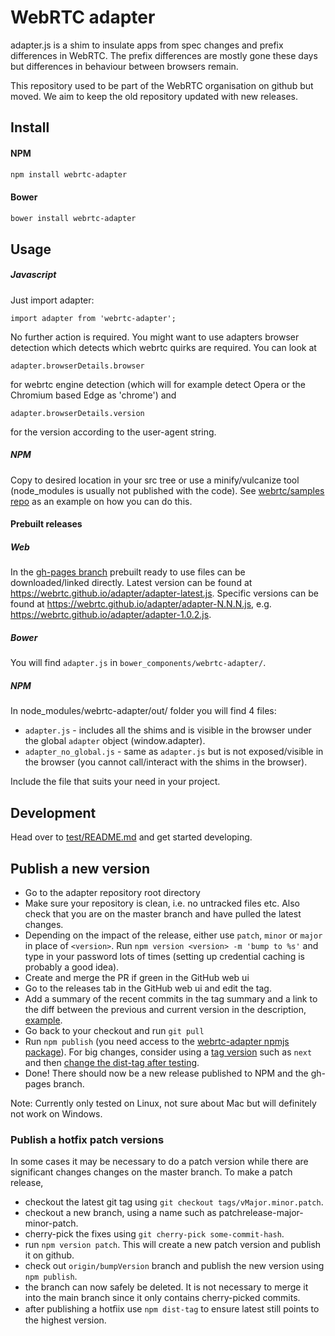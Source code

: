 # WebRTC adapter #
adapter.js is a shim to insulate apps from spec changes and prefix differences in WebRTC. The prefix differences are mostly gone these days but differences in behaviour between browsers remain.

This repository used to be part of the WebRTC organisation on github but moved. We aim to keep the old repository updated with new releases.

## Install ##

#### NPM
```bash
npm install webrtc-adapter
```

#### Bower
```bash
bower install webrtc-adapter
```

## Usage ##
##### Javascript
Just import adapter:
```
import adapter from 'webrtc-adapter';
```
No further action is required. You might want to use adapters browser detection
which detects which webrtc quirks are required. You can look at
```
adapter.browserDetails.browser
```
for webrtc engine detection (which will for example detect Opera or the Chromium based Edge as 'chrome') and
```
adapter.browserDetails.version
```
for the version according to the user-agent string.

##### NPM
Copy to desired location in your src tree or use a minify/vulcanize tool (node_modules is usually not published with the code).
See [webrtc/samples repo](https://github.com/webrtc/samples) as an example on how you can do this.

#### Prebuilt releases
##### Web
In the [gh-pages branch](https://github.com/webrtcHacks/adapter/tree/gh-pages) prebuilt ready to use files can be downloaded/linked directly.
Latest version can be found at https://webrtc.github.io/adapter/adapter-latest.js.
Specific versions can be found at https://webrtc.github.io/adapter/adapter-N.N.N.js, e.g. https://webrtc.github.io/adapter/adapter-1.0.2.js.

##### Bower
You will find `adapter.js` in `bower_components/webrtc-adapter/`.

##### NPM
In node_modules/webrtc-adapter/out/ folder you will find 4 files:
* `adapter.js` - includes all the shims and is visible in the browser under the global `adapter` object (window.adapter).
* `adapter_no_global.js` - same as `adapter.js` but is not exposed/visible in the browser (you cannot call/interact with the shims in the browser).

Include the file that suits your need in your project.

## Development ##
Head over to [test/README.md](https://github.com/webrtcHacks/adapter/blob/master/test/README.md) and get started developing.

## Publish a new version ##
* Go to the adapter repository root directory
* Make sure your repository is clean, i.e. no untracked files etc. Also check that you are on the master branch and have pulled the latest changes.
* Depending on the impact of the release, either use `patch`, `minor` or `major` in place of `<version>`. Run `npm version <version> -m 'bump to %s'` and type in your password lots of times (setting up credential caching is probably a good idea).
* Create and merge the PR if green in the GitHub web ui
* Go to the releases tab in the GitHub web ui and edit the tag.
* Add a summary of the recent commits in the tag summary and a link to the diff between the previous and current version in the description, [example](https://github.com/webrtcHacks/adapter/releases/tag/v3.4.1).
* Go back to your checkout and run `git pull`
* Run `npm publish` (you need access to the [webrtc-adapter npmjs package](https://www.npmjs.com/package/webrtc-adapter)). For big changes, consider using a [tag version](https://docs.npmjs.com/adding-dist-tags-to-packages) such as `next` and then [change the dist-tag after testing](https://docs.npmjs.com/cli/dist-tag).
* Done! There should now be a new release published to NPM and the gh-pages branch.

Note: Currently only tested on Linux, not sure about Mac but will definitely not work on Windows.

### Publish a hotfix patch versions
In some cases it may be necessary to do a patch version while there are significant changes changes on the master branch.
To make a patch release,
* checkout the latest git tag using `git checkout tags/vMajor.minor.patch`.
* checkout a new branch, using a name such as patchrelease-major-minor-patch. 
* cherry-pick the fixes using `git cherry-pick some-commit-hash`.
* run `npm version patch`. This will create a new patch version and publish it on github.
* check out `origin/bumpVersion` branch and publish the new version using `npm publish`.
* the branch can now safely be deleted. It is not necessary to merge it into the main branch since it only contains cherry-picked commits.
* after publishing a hotﬁix use `npm dist-tag` to ensure latest still points to the highest version.
